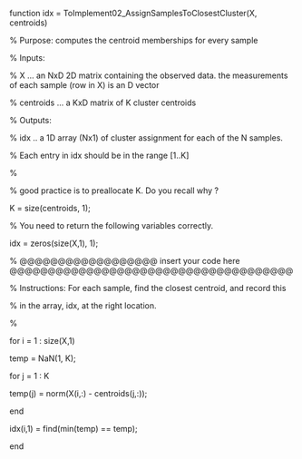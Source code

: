 function idx = ToImplement02_AssignSamplesToClosestCluster(X, centroids)

% Purpose: computes the centroid memberships for every sample

% Inputs:

% X ... an NxD 2D matrix containing the observed data. the measurements of each sample (row in X) is an D vector

% centroids ... a KxD matrix of K cluster centroids

% Outputs:

% idx .. a 1D array (Nx1) of cluster assignment for each of the N samples.

% Each entry in idx should be in the range [1..K]

%

% good practice is to preallocate K. Do you recall why ?

K = size(centroids, 1);

% You need to return the following variables correctly.

idx = zeros(size(X,1), 1);

% @@@@@@@@@@@@@@@@@@ insert your code here @@@@@@@@@@@@@@@@@@@@@@@@@@@@@@@@@@@@@

% Instructions: For each sample, find the closest centroid, and record this

% in the array, idx, at the right location.

%

for i = 1 : size(X,1)

temp = NaN(1, K);

for j = 1 : K

temp(j) = norm(X(i,:) - centroids(j,:));

end

idx(i,1) = find(min(temp) == temp);

end